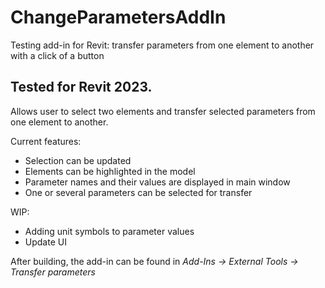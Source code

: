 # ChangeParametersAddIn
Testing add-in for Revit: transfer parameters from one element to another with a click of a button

## Tested for Revit 2023.
Allows user to select two elements and transfer selected parameters from one element to another.

Current features:
* Selection can be updated
* Elements can be highlighted in the model
* Parameter names and their values are displayed in main window
* One or several parameters can be selected for transfer

WIP:
* Adding unit symbols to parameter values
* Update UI

After building, the add-in can be found in *Add-Ins -> External Tools -> Transfer parameters*
